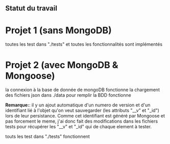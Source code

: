## Statut du travail

# Projet 1 (sans MongoDB)
toutes les test dans "./tests" et toutes les fonctionnalités sont implémentés

# Projet 2 (avec MongoDB & Mongoose)
la connexion à la base de donnée de mongoDB fonctionne
la chargement des fichiers json dans ./data pour remplir la BDD fonctionne


**Remarque:**: il y un ajout automatique d'un numero de version et d'un identifiant lié à l'objet qu'on veut sauvegarder (les attributs "__v" et "_id") lors de leur persistance.
Comme cet identifiant est généré par Mongoose et pas forcement le meme, j'ai donc fait des modifications dans les fichiers tests pour récupérer les "__v" et "_id" qui de chaque element à tester.


touts les test dans "./tests" fonctionnent